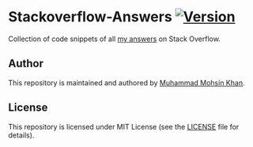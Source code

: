 # Stackoverflow-Answers [![Version](https://img.shields.io/badge/license-MIT-success)](https://opensource.org/licenses/MIT)

Collection of code snippets of all [my answers](https://stackoverflow.com/users/8993341/muhammad-mohsin-khan) on Stack Overflow.

## Author

This repository is maintained and authored by [Muhammad Mohsin Khan](https://github.com/m0m0khan).

## License

This repository is licensed under MIT License (see the [LICENSE](LICENSE) file for details).
